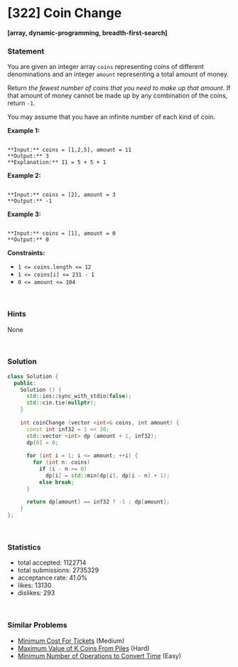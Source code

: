 # [322] Coin Change

**[array, dynamic-programming, breadth-first-search]**

### Statement

You are given an integer array `coins` representing coins of different denominations and an integer `amount` representing a total amount of money.

Return *the fewest number of coins that you need to make up that amount*. If that amount of money cannot be made up by any combination of the coins, return `-1`.

You may assume that you have an infinite number of each kind of coin.


**Example 1:**

```

**Input:** coins = [1,2,5], amount = 11
**Output:** 3
**Explanation:** 11 = 5 + 5 + 1

```

**Example 2:**

```

**Input:** coins = [2], amount = 3
**Output:** -1

```

**Example 3:**

```

**Input:** coins = [1], amount = 0
**Output:** 0

```

**Constraints:**
* `1 <= coins.length <= 12`
* `1 <= coins[i] <= 231 - 1`
* `0 <= amount <= 104`


<br>

### Hints

None

<br>

### Solution

```cpp
class Solution {
  public:
    Solution () {
      std::ios::sync_with_stdio(false);
      std::cin.tie(nullptr);
    }
  
    int coinChange (vector <int>& coins, int amount) {
      const int inf32 = 1 << 30;
      std::vector <int> dp (amount + 1, inf32);
      dp[0] = 0;
      
      for (int i = 1; i <= amount; ++i) {
        for (int n: coins)
          if (i - n >= 0)
            dp[i] = std::min(dp[i], dp[i - n] + 1);
          else break;
      }
      
      return dp[amount] == inf32 ? -1 : dp[amount];
    }
};
```

<br>

### Statistics

- total accepted: 1122714
- total submissions: 2735329
- acceptance rate: 41.0%
- likes: 13130
- dislikes: 293

<br>

### Similar Problems

- [Minimum Cost For Tickets](https://leetcode.com/problems/minimum-cost-for-tickets) (Medium)
- [Maximum Value of K Coins From Piles](https://leetcode.com/problems/maximum-value-of-k-coins-from-piles) (Hard)
- [Minimum Number of Operations to Convert Time](https://leetcode.com/problems/minimum-number-of-operations-to-convert-time) (Easy)

